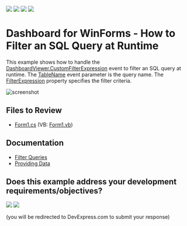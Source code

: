 <!-- default badges list -->
![](https://img.shields.io/endpoint?url=https://codecentral.devexpress.com/api/v1/VersionRange/128581142/18.2.3%2B)
[![](https://img.shields.io/badge/Open_in_DevExpress_Support_Center-FF7200?style=flat-square&logo=DevExpress&logoColor=white)](https://supportcenter.devexpress.com/ticket/details/T339417)
[![](https://img.shields.io/badge/📖_How_to_use_DevExpress_Examples-e9f6fc?style=flat-square)](https://docs.devexpress.com/GeneralInformation/403183)
[![](https://img.shields.io/badge/💬_Leave_Feedback-feecdd?style=flat-square)](#does-this-example-address-your-development-requirementsobjectives)
<!-- default badges end -->

# Dashboard for WinForms - How to Filter an SQL Query at Runtime

This example shows how to handle the [DashboardViewer.CustomFilterExpression](https://docs.devexpress.com/Dashboard/DevExpress.DashboardWin.DashboardViewer.CustomFilterExpression) event to filter an SQL query at runtime. The [TableName](https://docs.devexpress.com/CoreLibraries/DevExpress.DataAccess.CustomFilterExpressionEventArgs.TableName) event parameter is the query name. The [FilterExpression](https://docs.devexpress.com/CoreLibraries/DevExpress.DataAccess.CustomFilterExpressionEventArgs.FilterExpression) property specifies the filter criteria.

![screenshot](/images/screenshot.png)

## Files to Review

* [Form1.cs](./CS/Dashboard_CustomFilterExpression_Win/Form1.cs) (VB: [Form1.vb](./VB/Dashboard_CustomFilterExpression_Win/Form1.vb))
  
## Documentation

- [Filter Queries](https://docs.devexpress.com/Dashboard/115207)
- [Providing Data](https://docs.devexpress.com/Dashboard/16914/)
<!-- feedback -->
## Does this example address your development requirements/objectives?

[<img src="https://www.devexpress.com/support/examples/i/yes-button.svg"/>](https://www.devexpress.com/support/examples/survey.xml?utm_source=github&utm_campaign=winforms-dashboard-filter-sql-query-at-runtime&~~~was_helpful=yes) [<img src="https://www.devexpress.com/support/examples/i/no-button.svg"/>](https://www.devexpress.com/support/examples/survey.xml?utm_source=github&utm_campaign=winforms-dashboard-filter-sql-query-at-runtime&~~~was_helpful=no)

(you will be redirected to DevExpress.com to submit your response)
<!-- feedback end -->
